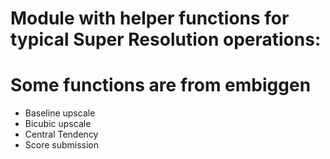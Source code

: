 # Module with helper functions for typical Super Resolution operations:
# Some functions are from embiggen
- Baseline upscale 
- Bicubic upscale
- Central Tendency
- Score submission